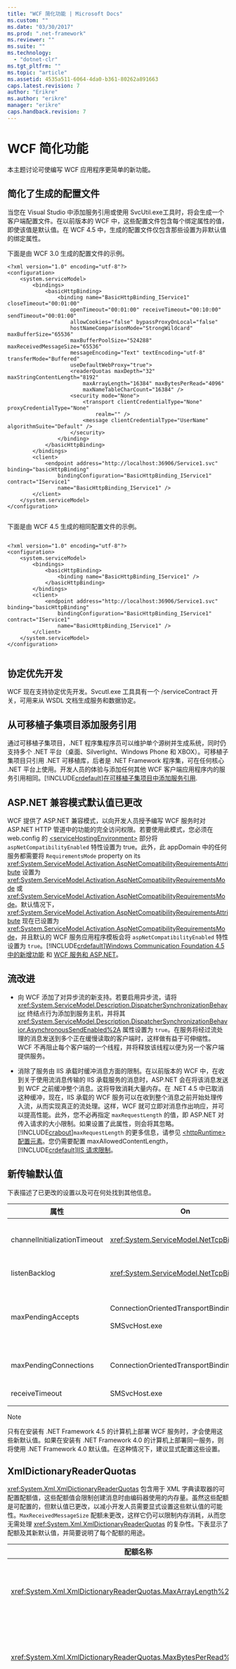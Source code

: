 ```yaml
---
title: "WCF 简化功能 | Microsoft Docs"
ms.custom: ""
ms.date: "03/30/2017"
ms.prod: ".net-framework"
ms.reviewer: ""
ms.suite: ""
ms.technology: 
  - "dotnet-clr"
ms.tgt_pltfrm: ""
ms.topic: "article"
ms.assetid: 4535a511-6064-4da0-b361-80262a891663
caps.latest.revision: 7
author: "Erikre"
ms.author: "erikre"
manager: "erikre"
caps.handback.revision: 7
---
```

# WCF 简化功能
本主题讨论可使编写 WCF 应用程序更简单的新功能。  
  
## 简化了生成的配置文件  
 当您在 Visual Studio 中添加服务引用或使用 SvcUtil.exe工具时，将会生成一个客户端配置文件。在以前版本的 WCF 中，这些配置文件包含每个绑定属性的值，即使该值是默认值。在 WCF 4.5 中，生成的配置文件仅包含那些设置为非默认值的绑定属性。  
  
 下面是由 WCF 3.0 生成的配置文件的示例。  
  
```  
<?xml version="1.0" encoding="utf-8"?>  
<configuration>  
    <system.serviceModel>  
        <bindings>  
            <basicHttpBinding>  
                <binding name="BasicHttpBinding_IService1" closeTimeout="00:01:00"  
                    openTimeout="00:01:00" receiveTimeout="00:10:00" sendTimeout="00:01:00"  
                    allowCookies="false" bypassProxyOnLocal="false"   
                    hostNameComparisonMode="StrongWildcard" maxBufferSize="65536"   
                    maxBufferPoolSize="524288" maxReceivedMessageSize="65536"  
                    messageEncoding="Text" textEncoding="utf-8" transferMode="Buffered"  
                    useDefaultWebProxy="true">  
                    <readerQuotas maxDepth="32" maxStringContentLength="8192"   
                        maxArrayLength="16384" maxBytesPerRead="4096"  
                        maxNameTableCharCount="16384" />  
                    <security mode="None">  
                        <transport clientCredentialType="None" proxyCredentialType="None"  
                            realm="" />  
                        <message clientCredentialType="UserName" algorithmSuite="Default" />  
                    </security>  
                </binding>  
            </basicHttpBinding>  
        </bindings>  
        <client>  
            <endpoint address="http://localhost:36906/Service1.svc" binding="basicHttpBinding"  
                bindingConfiguration="BasicHttpBinding_IService1" contract="IService1"  
                name="BasicHttpBinding_IService1" />  
        </client>  
    </system.serviceModel>  
</configuration>  
  
```  
  
 下面是由 WCF 4.5 生成的相同配置文件的示例。  
  
```  
  
<?xml version="1.0" encoding="utf-8"?>  
<configuration>  
    <system.serviceModel>  
        <bindings>  
            <basicHttpBinding>  
                <binding name="BasicHttpBinding_IService1" />  
            </basicHttpBinding>  
        </bindings>  
        <client>  
            <endpoint address="http://localhost:36906/Service1.svc" binding="basicHttpBinding"  
                bindingConfiguration="BasicHttpBinding_IService1" contract="IService1"  
                name="BasicHttpBinding_IService1" />  
        </client>  
    </system.serviceModel>  
</configuration>  
  
```  
  
## 协定优先开发  
 WCF 现在支持协定优先开发。Svcutl.exe 工具具有一个 \/serviceContract 开关，可用来从 WSDL 文档生成服务和数据协定。  
  
## 从可移植子集项目添加服务引用  
 通过可移植子集项目，.NET 程序集程序员可以维护单个源树并生成系统，同时仍支持多个 .NET 平台（桌面、Silverlight、Windows Phone 和 XBOX）。可移植子集项目只引用 .NET 可移植库，后者是 .NET Framework 程序集，可在任何核心 .NET 平台上使用。开发人员的体验与添加任何其他 WCF 客户端应用程序内的服务引用相同。[!INCLUDE[crdefault](../../../includes/crdefault-md.md)][在可移植子集项目中添加服务引用](../../../docs/framework/wcf/add-service-reference-in-a-portable-subset-project.md).  
  
## ASP.NET 兼容模式默认值已更改  
 WCF 提供了 ASP.NET 兼容模式，以向开发人员授予编写 WCF 服务时对 ASP.NET HTTP 管道中的功能的完全访问权限。若要使用此模式，您必须在 web.config 的 [\<serviceHostingEnvironment\>](../../../docs/framework/configure-apps/file-schema/wcf/servicehostingenvironment.md) 部分将 `aspNetCompatibilityEnabled` 特性设置为 true。此外，此 appDomain 中的任何服务都需要将 `RequirementsMode` property on its <xref:System.ServiceModel.Activation.AspNetCompatibilityRequirementsAttribute> 设置为 <xref:System.ServiceModel.Activation.AspNetCompatibilityRequirementsMode> 或 <xref:System.ServiceModel.Activation.AspNetCompatibilityRequirementsMode>。默认情况下，<xref:System.ServiceModel.Activation.AspNetCompatibilityRequirementsAttribute> 现在已设置为 <xref:System.ServiceModel.Activation.AspNetCompatibilityRequirementsMode>，并且默认的 WCF 服务应用程序模板会将 `aspNetCompatibilityEnabled` 特性设置为 `true`。[!INCLUDE[crdefault](../../../includes/crdefault-md.md)][Windows Communication Foundation 4.5 中的新增功能](../../../docs/framework/wcf/whats-new.md) 和 [WCF 服务和 ASP.NET](../../../docs/framework/wcf/feature-details/wcf-services-and-aspnet.md)。  
  
## 流改进  
  
-   向 WCF 添加了对异步流的新支持。若要启用异步流，请将 <xref:System.ServiceModel.Description.DispatcherSynchronizationBehavior> 终结点行为添加到服务主机，并将其 <xref:System.ServiceModel.Description.DispatcherSynchronizationBehavior.AsynchronousSendEnabled%2A> 属性设置为 `true`。在服务将经过流处理的消息发送到多个正在缓慢读取的客户端时，这样做有益于可伸缩性。WCF 不再阻止每个客户端的一个线程，并将释放该线程以便为另一个客户端提供服务。  
  
-   消除了服务由 IIS 承载时缓冲消息方面的限制。在以前版本的 WCF 中，在收到关于使用流消息传输的 IIS 承载服务的消息时，ASP.NET 会在将该消息发送到 WCF 之前缓冲整个消息。这将导致消耗大量内存。在 .NET 4.5 中已取消这种缓冲，现在，IIS 承载的 WCF 服务可以在收到整个消息之前开始处理传入流，从而实现真正的流处理。这样，WCF 就可立即对消息作出响应，并可以提高性能。此外，您不必再指定 `maxRequestLength` 的值，即 ASP.NET 对传入请求的大小限制。如果设置了此属性，则会将其忽略。[!INCLUDE[crabout](../../../includes/crabout-md.md)]`maxRequestLength` 的更多信息，请参见 [\<httpRuntime\> 配置元素](http://go.microsoft.com/fwlink/?LinkId=223344)。您仍需要配置 maxAllowedContentLength，[!INCLUDE[crdefault](../../../includes/crdefault-md.md)][IIS 请求限制](http://go.microsoft.com/fwlink/?LinkId=225908)。  
  
## 新传输默认值  
 下表描述了已更改的设置以及可在何处找到其他信息。  
  
|属性|On|新默认值|更多信息|  
|--------|--------|----------|----------|  
|channelInitializationTimeout|<xref:System.ServiceModel.NetTcpBinding>|30 秒|此属性确定 TCP 连接可使用 .Net Framing 协议对自身进行身份验证的时间。客户端需要发送一些初始数据，然后服务器才有足够的信息来执行身份验证。此超时被有意设置为小于 ReceiveTimeout（10 分钟），这样，未经身份验证的恶意客户端就无法长时间保持绑到该服务器的连接。默认值为 30 秒。[!INCLUDE[crdefault](../../../includes/crdefault-md.md)]<xref:System.ServiceModel.Channels.ConnectionOrientedTransportBindingElement.ChannelInitializationTimeout%2A>|  
|listenBacklog|<xref:System.ServiceModel.NetTcpBinding>|16 \* 处理器数目|此套接字级别的属性描述了要排队的“挂起接受”请求的数目。如果侦听积压工作队列已满，则会拒绝新的套接字请求。[!INCLUDE[crdefault](../../../includes/crdefault-md.md)]<xref:System.ServiceModel.NetTcpBinding.ListenBacklog%2A>|  
|maxPendingAccepts|ConnectionOrientedTransportBindingElement<br /><br /> SMSvcHost.exe|2 \* 传输处理器的数目<br /><br /> 4 \* SMSvcHost.exe 的处理器数目|此属性会限制服务器可具有的等待侦听器的通道数目。当 MaxPendingAccepts 太低时，会有一个较小的时间间隔，在此间隔内，所有等待的通道都已开始服务连接，但没有新通道已开始侦听。连接可在此间隔内到达，但将会因服务器上没有等待它的内容而失败。可通过将 <xref:System.ServiceModel.Channels.ConnectionOrientedTransportBindingElement.MaxPendingConnections%2A> 属性设置为较大的数字来配置此属性。[!INCLUDE[crdefault](../../../includes/crdefault-md.md)].<xref:System.ServiceModel.Channels.ConnectionOrientedTransportBindingElement.MaxPendingAccepts%2A> 和[Configuring the Net.TCP Port Sharing Service](http://msdn.microsoft.com/zh-cn/b6dd81fa-68b7-4e1b-868e-88e5901b7ea0)|  
|maxPendingConnections|ConnectionOrientedTransportBindingElement|12 \* 处理器数目|此属性控制一个传输已接受但 ServiceModel 调度程序尚未选取的连接的数目。若要设置此值，请对该绑定使用 `MaxConnections` 或对该绑定元素使用 `maxOutboundConnectionsPerEndpoint`。[!INCLUDE[crdefault](../../../includes/crdefault-md.md)]<xref:System.ServiceModel.Channels.ConnectionOrientedTransportBindingElement.MaxPendingConnections%2A>|  
|receiveTimeout|SMSvcHost.exe|30 秒|此属性为读取 TCP 组帧数据并执行来自基础连接的连接调度指定超时值。此超时值用于对该时间段施加一个限制，SMSvcHost.exe 服务将在该时段内保持从传入连接读取前导码数据。[!INCLUDE[crdefault](../../../includes/crdefault-md.md)][Configuring the Net.TCP Port Sharing Service](http://msdn.microsoft.com/zh-cn/b6dd81fa-68b7-4e1b-868e-88e5901b7ea0).|  
  
> [!NOTE]
>  只有在安装有 .NET Framework 4.5 的计算机上部署 WCF 服务时，才会使用这些新默认值。如果在安装有 .NET Framework 4.0 的计算机上部署同一服务，则将使用 .NET Framework 4.0 默认值。在这种情况下，建议显式配置这些设置。  
  
## XmlDictionaryReaderQuotas  
 <xref:System.Xml.XmlDictionaryReaderQuotas> 包含用于 XML 字典读取器的可配置配额值，这些配额值会限制创建消息时由编码器使用的内存量。虽然这些配额是可配置的，但默认值已更改，以减小开发人员需要显式设置这些默认值的可能性。`MaxReceivedMessageSize` 配额未更改，这样它仍可以限制内存消耗，从而您无需处理 <xref:System.Xml.XmlDictionaryReaderQuotas> 的复杂性。下表显示了配额及其新默认值，并简要说明了每个配额的用途。  
  
|配额名称|默认值|说明|  
|----------|---------|--------|  
|<xref:System.Xml.XmlDictionaryReaderQuotas.MaxArrayLength%2A>|Int32.MaxValue|获取并设置允许的最大数组长度。此配额限制 XML 读取器返回的基元数组（包括字节数组）的最大大小。此配额不限制 XML 读取器本身的内存消耗，但限制使用该读取器的所有组件的内存消耗。例如，当 <xref:System.Runtime.Serialization.DataContractSerializer> 使用一个以 <xref:System.Xml.XmlDictionaryReaderQuotas.MaxArrayLength%2A> 保护的读取器时，将不会反序列化大于此配额的字节数组。|  
|<xref:System.Xml.XmlDictionaryReaderQuotas.MaxBytesPerRead%2A>|Int32.MaxValue|获取并设置允许每次读取返回的最大字节数。此配额限制在当读取元素开始标记及其属性时在一次 Read 操作中读取的字节数目。（在非流模式情况下，不会根据配额对元素名称本身进行计数）。具有太多的 XML 特性可能会耗用过长的处理时间，因为必须检查特性名称的唯一性。<xref:System.Xml.XmlDictionaryReaderQuotas.MaxBytesPerRead%2A> 可缓解这一威胁。|  
|<xref:System.Xml.XmlDictionaryReaderQuotas.MaxDepth%2A>|节点深度为 128|此配额限制 XML 元素的最大嵌套深度。<xref:System.Xml.XmlDictionaryReaderQuotas.MaxDepth%2A> 与 <xref:System.Xml.XmlDictionaryReaderQuotas.MaxBytesPerRead%2A> 交互：读取器始终在内存中保留当前元素以及它的所有上级的数据，因此读取器的最大内存消耗与这两个设置的积成比例。当反序列化深度嵌套的对象图时，会迫使反序列化程序访问整个堆栈并引发一个不可恢复的 <xref:System.StackOverflowException>。对于 <xref:System.Runtime.Serialization.DataContractSerializer> 和 <xref:System.Runtime.Serialization.XmlSerializer>，XML 嵌套和对象嵌套之间存在直接关联。<xref:System.Xml.XmlDictionaryReaderQuotas.MaxDepth%2A> 用于缓解这一威胁。|  
|<xref:System.Xml.XmlDictionaryReaderQuotas.MaxNameTableCharCount%2A>|Int32.MaxValue|此配额限制名称表中所允许的最大字符数。名称表包含在处理 XML 文档时遇到的一些字符串（例如，命名空间和前缀）。由于这些字符串在内存中进行缓冲，因此，此配额用于防止在预期使用流处理时进行过度缓冲。|  
|<xref:System.Xml.XmlDictionaryReaderQuotas.MaxStringContentLength%2A>|Int32.MaxValue|此配额限制 XML 读取器返回的最大字符串大小。此配额不限制 XML 读取器本身的内存消耗，但限制使用该读取器的组件中的内存消耗。例如，当 <xref:System.Runtime.Serialization.DataContractSerializer> 使用一个以 <xref:System.Xml.XmlDictionaryReaderQuotas.MaxStringContentLength%2A> 保护的读取器时，将不会反序列化大于此配额的字符串。|  
  
> [!IMPORTANT]
>  有关对数据加以保护的更多信息，请参见[数据的安全考虑事项](../../../docs/framework/wcf/feature-details/security-considerations-for-data.md)下的“安全地使用 XML”。  
  
> [!NOTE]
>  只有在安装有 .NET Framework 4.5 的计算机上部署 WCF 服务时，才会使用这些新默认值。如果在安装有 .NET Framework 4.0 的计算机上部署同一服务，则将使用 .NET Framework 4.0 默认值。在这种情况下，建议显式配置这些设置。  
  
## WCF 配置验证  
 作为 Visual Studio 中生成过程的一部分，现在将对 WCF 配置文件进行验证。如果验证失败，则将在 Visual Studio 中显示验证错误或警告的列表。  
  
## XML 编辑器工具提示  
 为了帮助新的和现有 WCF 服务开发人员配置服务，Visual Studio XML 编辑器现在为属于服务配置文件的每个配置元素及其属性提供了工具提示。  
  
## BasicHttpBinding 改进  
  
1.  使单个 WCF 终结点能够响应不同身份验证模式。  
  
2.  使 WCF 服务的安全性设置能够由 IIS 进行控制